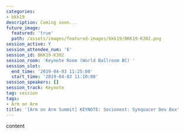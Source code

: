 ```yaml
---
categories:
- bkk19
description: Coming soon...
future_image:
  featured: 'true'
  path: /assets/images/featured-images/bkk19/BKK19-K302.png
session_active: Y
session_attendee_num: '6'
session_id: BKK19-K302
session_room: 'Keynote Room (World Ballroom BC) '
session_slot:
  end_time: '2019-04-03 11:25:00'
  start_time: '2019-04-03 11:10:00'
session_speakers: []
session_track: Keynote
tag: session
tags:
- Arm on Arm
title: '[Arm on Arm Summit] KEYNOTE: Socionext: Synquacer Dev Box'
---
```


content
